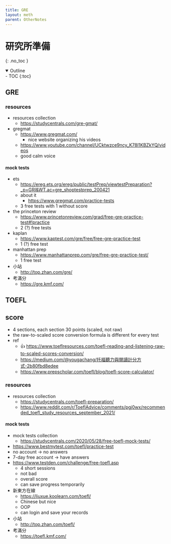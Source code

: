 ```yaml
---
title: GRE
layout: meth
parent: OtherNotes
---
```

# 研究所準備
{: .no_toc }

<details open markdown="block">
  <summary>
    Outline
  </summary>
- TOC
{:toc}
</details>

## GRE
### resources
- resources collection
	- https://studycentrals.com/gre-gmat/
- gregmat
	- https://www.gregmat.com/
		- nice website organizing his videos
	- https://www.youtube.com/channel/UCktwzce9ncy_K78l1KBZkYQ/videos
	- good calm voice

#### mock tests
- ets
	- https://ereg.ets.org/ereg/public/testPrep/viewtestPreparation?_p=GRI&WT.ac=gre_shoptestprep_200421
	- about it
		- https://www.gregmat.com/practice-tests
	- 3 free tests with 1 without score
- the princeton review
	- https://www.princetonreview.com/grad/free-gre-practice-test#!practice
	- 2 (?) free tests
- kaplan
	- https://www.kaptest.com/gre/free/free-gre-practice-test
	- 1 (?) free test
- manhattan prep
	- https://www.manhattanprep.com/gre/free-gre-practice-test/
	- 1 free test
- 小站
	- http://top.zhan.com/gre/
- 考滿分
	- https://gre.kmf.com/

## TOEFL
## score
- 4 sections, each section 30 points (scaled, not raw)
- the raw-to-scaled score conversion formula is different for every test
- ref
	- 👍 https://www.toeflresources.com/toefl-reading-and-listening-raw-to-scaled-scores-conversion/
	- https://medium.com/@yougachang/托福聽力與閱讀計分方式-2b80fbd8edee 
	- https://www.prepscholar.com/toefl/blog/toefl-score-calculator/


### resources
- resources collection
	- https://studycentrals.com/toefl-preparation/
	- https://www.reddit.com/r/ToeflAdvice/comments/pgj0wx/recommended_toefl_study_resources_september_2021/

#### mock tests
- mock tests collection
	- https://studycentrals.com/2020/05/28/free-toefl-mock-tests/
- https://www.bestmytest.com/toefl/practice-test
-   no account → no answers  
-   7-day free account → have answers
- https://www.testden.com/challenge/free-toefl.asp
	- 4 short sessions
	- not bad
	- overall score
	- can save progress temporarily
- 新東方在線
	- https://liuxue.koolearn.com/toefl/
	- Chinese but nice
	- OOP
	- can login and save your records
- 小站
	- http://top.zhan.com/toefl/
- 考滿分
	- https://toefl.kmf.com/
